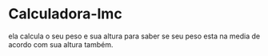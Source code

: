 # Calculadora-Imc
ela calcula o seu peso e sua altura para saber se seu peso esta na media de acordo com sua altura também.
